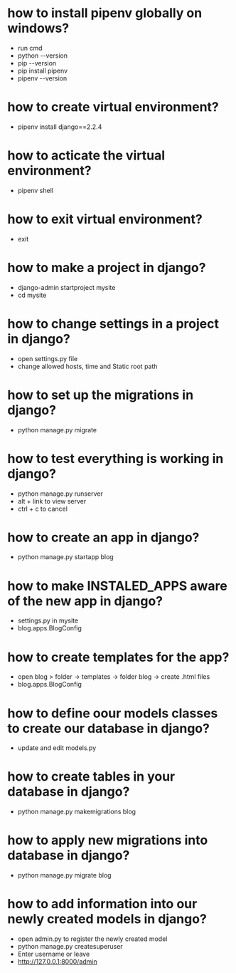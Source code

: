 # how to install pipenv globally on windows?
  - run cmd
  - python --version
  - pip --version
  - pip install pipenv 
  - pipenv --version

# how to create virtual environment?
  - pipenv install django==2.2.4

# how to acticate the virtual environment?
  - pipenv shell

# how to exit virtual environment?
  - exit
  
# how to make a project in django?
  - django-admin startproject mysite
  - cd mysite

# how to change settings in a project in django?
  - open settings.py file
  - change allowed hosts, time and Static root path

# how to set up the migrations in django?  
  - python manage.py migrate

# how to test everything is working in django?
  - python manage.py runserver
  - alt + link to view server
  - ctrl + c to cancel

# how to create an app in django?  
  - python manage.py startapp blog

# how to make INSTALED_APPS aware of the new app in django?  
  - settings.py in mysite 
  - blog.apps.BlogConfig

# how to create templates for the app?  
  - open blog > folder -> templates -> folder blog -> create .html files 
  - blog.apps.BlogConfig

# how to define oour models classes to create our database in django?  
  - update and edit models.py  

# how to create tables in your database in django?  
  - python manage.py makemigrations blog 

# how to apply new migrations into database in django?  
  - python manage.py migrate blog 

# how to add information into our newly created models in django?  
  - open admin.py to register the newly created model
  - python manage.py createsuperuser
  - Enter username or leave 
  - http://127.0.0.1:8000/admin